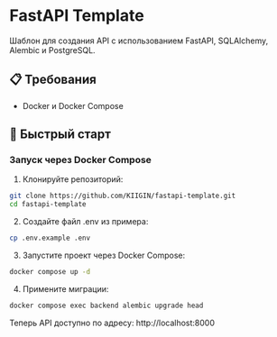 # FastAPI Template

Шаблон для создания API с использованием FastAPI, SQLAlchemy, Alembic и PostgreSQL.

## 📋 Требования

- Docker и Docker Compose

## 🚀 Быстрый старт

### Запуск через Docker Compose

1. Клонируйте репозиторий:
```bash
git clone https://github.com/KIIGIN/fastapi-template.git
cd fastapi-template
```

2. Создайте файл .env из примера:
```bash
cp .env.example .env
```

3. Запустите проект через Docker Compose:
```bash
docker compose up -d
```

4. Примените миграции:
```bash
docker compose exec backend alembic upgrade head
```

Теперь API доступно по адресу: http://localhost:8000
